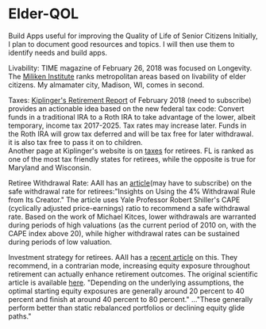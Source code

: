 # Elder-QOL
Build Apps useful for improving the Quality of Life of Senior Citizens
Initially, I plan to document good resources and topics. I will then use them to identify needs and build apps. 

Livability: TIME magazine of February 26, 2018 was focused on Longevity. The [Miliken Institute](http://successfulaging.milkeninstitute.org/) ranks metropolitan areas based on livability of elder citizens. My almamater city, Madison, WI, comes in second. 

Taxes: [Kiplinger's Retirement Report](https://www.kiplinger.com/) of February 2018 (need to subscribe) provides an actionable idea based on the new federal tax code: Convert funds in a traditional IRA to a Roth IRA to take advantage of the lower, albeit temporary, income tax 2017-2025. Tax rates may increase later. Funds in the Roth IRA will grow tax deferred and will be tax free for later withdrawal. it is also tax free to pass it on to children.<br>
Another page at Kiplinger's website is on [taxes](https://www.kiplinger.com/tool/retirement/T055-S001-state-by-state-guide-to-taxes-on-retirees/index.php?rid=PROD-LINKS) for retirees. FL is ranked as one of the most tax friendly states for retirees, while the opposite is true for Maryland and Wisconsin.  

Retiree Withdrawal Rate: AAII has an [article](http://www.aaii.com/)(may have to subscribe) on the safe withdrawal rate for retirees:"Insights on Using the 4% Withdrawal Rule from Its Creator." The article uses Yale Professor Robert Shiller's CAPE (cyclically adjusted price-earnings) ratio to recommend a safe withdrawal rate. Based on the work of Michael Kitces, lower withdrawals are warranted during periods of high valuations (as the current period of 2010 on, with the CAPE index above 20), while higher withdrawal rates can be sustained during periods of low valuation. 

Investment strategy for retirees. AAII has a [recent article](http://www.aaii.com/journal/article3/reduce-stock-exposure-in-retirement-or-gradually-increase-it?viewall=true) on this. They recommend, in a contrarian mode, increasing equity exposure throughout retirement can actually enhance retirement outcomes. The original scientific article is available [here](https://www.onefpa.org/journal/Pages/Reducing%20Retirement%20Risk%20with%20a%20Rising%20Equity%20Glide%20Path.aspx). "Depending on the underlying assumptions, the optimal starting equity exposures are generally around 20 percent to 40 percent and finish at around 40 percent to 80 percent." ..."These generally perform better than static rebalanced portfolios or declining equity glide paths."
